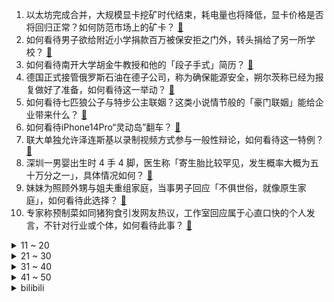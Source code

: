 1. 以太坊完成合并，大规模显卡挖矿时代结束，耗电量也将降低，显卡价格是否将回归正常？如何防范市场上的矿卡？ [:link:](https://www.zhihu.com/question/554045321)
2. 如何看待男子欲给附近小学捐款百万被保安拒之门外，转头捐给了另一所学校？ [:link:](https://www.zhihu.com/question/554057747)
3. 如何看待南开大学胡金牛教授和他的「段子手式」简历？ [:link:](https://www.zhihu.com/question/521167241)
4. 德国正式接管俄罗斯石油在德子公司，称为确保能源安全，朔尔茨称已经为报复做好了准备，如何看待这一举动？ [:link:](https://www.zhihu.com/question/553991400)
5. 如何看待七匹狼公子与特步公主联姻？这类小说情节般的「豪门联姻」能给企业带来什么？ [:link:](https://www.zhihu.com/question/553873351)
6. 如何看待iPhone14Pro“灵动岛”翻车？ [:link:](https://www.zhihu.com/question/553914779)
7. 联大单独允许泽连斯基以录制视频方式参与一般性辩论，如何看待这一特例？ [:link:](https://www.zhihu.com/question/554040075)
8. 深圳一男婴出生时 4 手 4 脚，医生称「寄生胎比较罕见，发生概率大概为五十万分之一」，具体情况如何？ [:link:](https://www.zhihu.com/question/554137731)
9. 妹妹为照顾外甥与姐夫重组家庭，当事男子回应「不俱世俗，就像原生家庭」，如何看待此选择？ [:link:](https://www.zhihu.com/question/553948304)
10. 专家称预制菜如同猪狗食引发网友热议，工作室回应属于心直口快的个人发言，不针对行业或个体，如何看待此事？ [:link:](https://www.zhihu.com/question/554145565)
<details>
<summary>11 ~ 20</summary>

11. 美媒称美国高级官员承认对俄制裁收效甚微，已然感到失望，西方对俄经济制裁还会持续多久？哪些信息值得关注？ [:link:](https://www.zhihu.com/question/554151350)
12. 乌龟是不是养不熟？ [:link:](https://www.zhihu.com/question/341870190)
13. 为什么做梦时大脑生成的梦境世界如此宏大且真实，而清醒时大脑内存却这么低？ [:link:](https://www.zhihu.com/question/547031865)
14. 为什么日本人会认为炸鸡炸猪排下饭？ [:link:](https://www.zhihu.com/question/529457573)
15. 又到「九一八」纪念日，中国人民的伟大抗战精神在今天看来有何现实意义？ [:link:](https://www.zhihu.com/question/554156715)
16. 大一生活费妈妈最开始说给一千，后来改成900，我说出我想要一千的想法，妈妈说我不懂事，我真的错了吗？ [:link:](https://www.zhihu.com/question/554151343)
17. 如何评价《黑话律师》大结局？ [:link:](https://www.zhihu.com/question/554184969)
18. 九一八事变爆发 91 周年，一寸山河一寸血，勿忘历史警钟长鸣，你有什么想说的？ [:link:](https://www.zhihu.com/question/553549359)
19. 如果好朋友不爱回消息问几遍都不回，转眼又发说说，是否该结束这段友谊？ [:link:](https://www.zhihu.com/question/549554143)
20. 有人可以解释王林「隔空取蛇」的原理吗？ [:link:](https://www.zhihu.com/question/21347779)
</details>
<details>
<summary>21 ~ 30</summary>

21. 荣耀 CEO 赵明称「任何产品在这个档位碰到 X 系列，只能当第二」，荣耀新品在同价位手机中表现如何？ [:link:](https://www.zhihu.com/question/553900053)
22. 苏州多区恢复执行原购房政策，外地户籍仍需缴够社保，青岛住建局删除二手房不限购等内容，哪些信息值得关注？ [:link:](https://www.zhihu.com/question/553880947)
23. 杨超越直播中鼓励其粉丝放下手机，为什么有人会骂她？ [:link:](https://www.zhihu.com/question/553914623)
24. 我想知道努力读书是为了什么，为什么感觉要坚持不下去了? [:link:](https://www.zhihu.com/question/554002580)
25. 为什么香港艺人不显老？ [:link:](https://www.zhihu.com/question/295211719)
26. 为什么《原神》动画化交给日本飞碟社而不是国漫，国漫撑不起国产之光吗？ [:link:](https://www.zhihu.com/question/554016545)
27. 如何评价《苍兰诀》直播见面会「花好月圆夜」？ [:link:](https://www.zhihu.com/question/554137391)
28. 如何评价 2022 年法考难度? [:link:](https://www.zhihu.com/question/554154434)
29. 如何评价电影《壮志凌云 2》？ [:link:](https://www.zhihu.com/question/480904319)
30. 在班级里总是被同学嘲笑皮肤黑，老师也不喜欢我，感觉自己总是被讨厌，怎么办？ [:link:](https://www.zhihu.com/question/553995731)
</details>
<details>
<summary>31 ~ 40</summary>

31. 「恐怖」和「诡异」的区别是什么？它们哪个更能影响人们？ [:link:](https://www.zhihu.com/question/548900968)
32. 《庄子》中，你最喜欢的寓言是哪一个？ [:link:](https://www.zhihu.com/question/24454917)
33. 我想知道人在什么时候可以做自己? [:link:](https://www.zhihu.com/question/553374649)
34. 你在火车的卧铺上遇到过什么奇葩的事情？ [:link:](https://www.zhihu.com/question/304916747)
35. 如何评价《这！就是街舞》第五季第六期 ？ [:link:](https://www.zhihu.com/question/554165760)
36. 如何评价 7 月新番动画《莉可丽丝（Lycoris Recoil）》第十二集？ [:link:](https://www.zhihu.com/question/549013301)
37. 如果 《原神》出情侣角色，大家能接受吗？出了又会咋样？ [:link:](https://www.zhihu.com/question/533847979)
38. 为什么意大利导演贝纳尔多·贝托鲁奇能够拍出《末代皇帝》这么有东方感的电影？ [:link:](https://www.zhihu.com/question/542065332)
39. 9 年迎回 913 位志愿军烈士，坚持找寻英雄与缅怀先烈，体现了怎样的家国情怀？ [:link:](https://www.zhihu.com/question/553901475)
40. 有哪些关于水果的骗局？ [:link:](https://www.zhihu.com/question/316410954)
</details>
<details>
<summary>41 ~ 50</summary>

41. 普京表示将尽快结束俄乌冲突，如何解读普京这一言论？释放了哪些信号？ [:link:](https://www.zhihu.com/question/554060716)
42. 恒驰 5 在天津工厂正式量产，如何看待恒大的造车实力？这或对恒大带来哪些影响？ [:link:](https://www.zhihu.com/question/553891486)
43. 年轻人宁买万元手机不愿花 4 元充电，背后的消费心理是什么？ [:link:](https://www.zhihu.com/question/553849188)
44. 《天龙八部》开场时慕容复功夫很厉害，和乔峰差不多，为什么后面越来越不行了？ [:link:](https://www.zhihu.com/question/498479307)
45. 有哪些「学院派/农科院」研发的食品值得推荐？ [:link:](https://www.zhihu.com/question/552722708)
46. 有哪位设计师的设计让你觉得很牛逼？ [:link:](https://www.zhihu.com/question/297412291)
47. 如何看待 Faith_bian 发布 TI10 个人总结与感想，并表示 TI11 以后会退役? [:link:](https://www.zhihu.com/question/554063198)
48. 女孩子在结婚后是先生孩子，还是先拼事业？ [:link:](https://www.zhihu.com/question/553795750)
49. 如何看待《原神》 与ufotable长期合作？ [:link:](https://www.zhihu.com/question/553996012)
50. 如何评价《一人之下》番外《锈铁》第9（12）话? [:link:](https://www.zhihu.com/question/554005446)
</details><details>
<summary>bilibili</summary>

1. 如果17年的我看到现在的我会很开心吧！ [:link:](//www.bilibili.com/video/BV1yG4y1q7Ar)
2. 《原神》长期项目启动·概念PV [:link:](//www.bilibili.com/video/BV1NT411u7n9)
3. 官宣！！！我们在一起了！ [:link:](//www.bilibili.com/video/BV11P411H7ed)
4. 唉、我压力太大了、这个视频在相册躺两周了，没好意思发、结果你们都说想看我嘎羊、 [:link:](//www.bilibili.com/video/BV16e411T77p)
5. 《您的外卖员正在为您炒菜》 [:link:](//www.bilibili.com/video/BV1ad4y1u7QH)
6. 笑喷！当我把一群很菜的UP聚在一起玩狼人杀。。 [:link:](//www.bilibili.com/video/BV1mG4y1z761)
7. 复原古代西瓜霜的制作技艺 [:link:](//www.bilibili.com/video/BV1Rt4y1L7fn)
8. 可 爱 小 番 茄 [:link:](//www.bilibili.com/video/BV1aG4y1q7AZ)
9. 芬兰一家人汉服惊艳出场震惊四座！被中式糕点美到语无伦次！炸馓子一抢而空！咸甜月饼大战！ [:link:](//www.bilibili.com/video/BV16P4y1d7u8)
10. 习近平会见俄罗斯总统普京 [:link:](//www.bilibili.com/video/BV1o14y1a76i)
<details>
<summary>11 ~ 20</summary>

11. 3500万粉up主们的拍卖会，你们觉得血赚还是血亏？？？ [:link:](//www.bilibili.com/video/BV1ne411M7yo)
12. 【水果猎人】网络热门水果鉴定18 [:link:](//www.bilibili.com/video/BV1dT411M7JM)
13. BLACKPINK - ‘Shut Down’ M/V [:link:](//www.bilibili.com/video/BV1xe4y1y7DF)
14. “不 走 寻 常 路” [:link:](//www.bilibili.com/video/BV1hd4y167Ha)
15. 村民响应漠叔号召，纷纷拿出食物配合宣传 [:link:](//www.bilibili.com/video/BV1vd4y167bj)
16. 差点就奥斯卡！全片只有一个视角为什么火了 [:link:](//www.bilibili.com/video/BV1Se411T7oS)
17. 看完私信人麻了 [:link:](//www.bilibili.com/video/BV14G41137y9)
18. 酸菜鱼里加牛奶，黑暗料理还是？一个敢教一个敢学系列之《喝汤酸菜鱼》 [:link:](//www.bilibili.com/video/BV1MD4y1B7gh)
19. 关于我撸猫把猫撸进小河里这件事 [:link:](//www.bilibili.com/video/BV1kd4y1u7az)
20. 欢迎回港(=^･ω･^)ﾉ指挥官！ [:link:](//www.bilibili.com/video/BV1Vd4y167ra)
</details>
<details>
<summary>21 ~ 30</summary>

21. 大多数男孩的前半生 [:link:](//www.bilibili.com/video/BV1y14y1a7H2)
22. 问一下这个大西洋的轮廓是真的吗？ [:link:](//www.bilibili.com/video/BV1He4y1a7SY)
23. 自由女神的火炬为啥上不去？【硬核狠人38】 [:link:](//www.bilibili.com/video/BV1ge4y1y75A)
24. 这款通关率只有0.1%的游戏，到底是怎么欺骗玩家的？ [:link:](//www.bilibili.com/video/BV14G4y1q71n)
25. 坤  坤  挑  战  元  甲 [:link:](//www.bilibili.com/video/BV1qT411M7RK)
26. 爱无国界我们一起加油 [:link:](//www.bilibili.com/video/BV1Ge4y1871r)
27. 《绝区零》TGS2022首次参展特别视频 「只是录像店平凡的一天」 [:link:](//www.bilibili.com/video/BV1EY4y1N7Ta)
28. 你们要的100万粉丝女装来了 [:link:](//www.bilibili.com/video/BV11e411T7hm)
29. 学生吵吵了一年让我跳舞，新学年放学前满足一下他们的愿望吧 Pink Venom [:link:](//www.bilibili.com/video/BV1Me411g7NA)
30. 【前方高能】感受一下中国战刀带来的压迫感！ [:link:](//www.bilibili.com/video/BV1oG4y1z7tL)
</details>
<details>
<summary>31 ~ 40</summary>

31. 挨 饿 天 团 [:link:](//www.bilibili.com/video/BV1cD4y1B742)
32. 《阴阳师》须佐之男CG丨千年之守（CV：内山昂辉） [:link:](//www.bilibili.com/video/BV1tt4y1j7ji)
33. iPhone14系列性能分析：散热改进，但A16提升有限 [:link:](//www.bilibili.com/video/BV1tW4y1i7tN)
34. 联合整蛊宝剑嫂，结果居然... [:link:](//www.bilibili.com/video/BV1E8411t7Zg)
35. 大胆创新or摆烂升级？iPhone 14 Pro上手评测 [:link:](//www.bilibili.com/video/BV1p14y1v757)
36. 【NCT 127】《疾驰 (2 Baddies)》MV [:link:](//www.bilibili.com/video/BV1Be4y187GX)
37. 引起众怒的游戏！千万名玩家大骂受骗！ [:link:](//www.bilibili.com/video/BV1Cg411U7Do)
38. 【时代少年团】《时代夏令营》10：时代之夜 [:link:](//www.bilibili.com/video/BV1jt4y1j77o)
39. 你最近的手机是不是也这样？ [:link:](//www.bilibili.com/video/BV1y14y1a77H)
40. 带大家看一下lpl职业电竞选手的基地！ [:link:](//www.bilibili.com/video/BV1tg411U7Mb)
</details>
<details>
<summary>41 ~ 50</summary>

41. 居安思危，警钟长鸣 [:link:](//www.bilibili.com/video/BV1DB4y1n7Gt)
42. 烫卷发成功后真的会上瘾～ [:link:](//www.bilibili.com/video/BV18G41137K4)
43. 《原神》长期项目启动·概念PV [:link:](//www.bilibili.com/video/BV15B4y1n7dg)
44. 整蛊！偷偷让女友爸爸藏进厕所…女友以为里面是我直接对线了？ [:link:](//www.bilibili.com/video/BV1BG4y1q7wL)
45. 举报了！什么样的水敢卖2000块一瓶啊？！ [:link:](//www.bilibili.com/video/BV15e411g7Sh)
46. 网友将水杯倒置，竟发现气泡在斜向上升，揭秘气泡移动原理和减肥水翼机的奇葩应用 [:link:](//www.bilibili.com/video/BV1UP411G7ZJ)
47. 这个人往大海里倒的发光液体到底是什么？原来是单细胞生物甲藻 [:link:](//www.bilibili.com/video/BV1sB4y1n7dh)
48. 这让我不禁想到当年读书时，惨遭学霸羞辱的日子 [:link:](//www.bilibili.com/video/BV1DW4y1i77V)
49. 猫德动物医院与“捡猫专业户”的和解声明 [:link:](//www.bilibili.com/video/BV1zG4y1q7Py)
50. 优菈【祭礼之舞】真人版 ！ [:link:](//www.bilibili.com/video/BV1Cg411U7ex)
</details>
<details>
<summary>51 ~ 60</summary>

51. 富士山真的憋不住了 [:link:](//www.bilibili.com/video/BV1qd4y167pW)
52. 【阿斗】回报率300%，龙妈铁王座私募基金了解一下？美剧史诗巨作《权力的游戏》第8期 [:link:](//www.bilibili.com/video/BV1pP411H7yn)
53. 李甫西大夫但是真人版（战甫西大夫） [:link:](//www.bilibili.com/video/BV1SY4y1K7Sa)
54. 国内家里普通的一顿饭，闲话家常。 [:link:](//www.bilibili.com/video/BV1ge4y187bo)
55. 能不能在法庭上整活 [:link:](//www.bilibili.com/video/BV1SD4y1q7zD)
56. 3种食材4味调料，这一口国宴东坡肉40年的功夫！ [:link:](//www.bilibili.com/video/BV1J14y1v7Py)
57. 东北烤肉里怎么会有这东西？但肉是真的香！【怎么这么值ep50-杨记齐齐哈尔烤肉】 [:link:](//www.bilibili.com/video/BV17d4y167pe)
58. 南涧油粉～6快一碗！还被送了根大胡萝卜 好爱云南的嬢嬢啊～ [:link:](//www.bilibili.com/video/BV17t4y1j7gq)
59. 当你国外留学选修课选了中文 [:link:](//www.bilibili.com/video/BV1aa411g7g9)
60. 天安门广场升旗台下，为啥要安一台空调？没想到还有这样的作用！ [:link:](//www.bilibili.com/video/BV1E14y1v724)
</details>
<details>
<summary>61 ~ 70</summary>

61. 我爸甚至连句话，都没说出来 [:link:](//www.bilibili.com/video/BV15g411U7ZN)
62. 杀 毒 软 件 现 状 [:link:](//www.bilibili.com/video/BV1XP4y1d7vm)
63. 【原神】⚡⚡3.1  周 年 庆 版 本 玩 家 现 状⚡⚡ [:link:](//www.bilibili.com/video/BV1Le4y1y7Hm)
64. 美国百年第一牛排店！¥1800一块的牛排，什么体验？ [:link:](//www.bilibili.com/video/BV16d4y1u7xe)
65. 这就是中国神仙们的威慑力吗！！ [:link:](//www.bilibili.com/video/BV1Fd4y167uj)
66. 西八区的文艺气息扑面而来让我喘不过气 [:link:](//www.bilibili.com/video/BV12P4y1d744)
67. 海克斯黑科技干翻老厨师，俩绝命毒师掀翻餐饮界，全是科技和狠活 [:link:](//www.bilibili.com/video/BV12B4y1n7JF)
68. 遵守承诺，军训版（原皮）新宝岛他终于来了！ [:link:](//www.bilibili.com/video/BV1VP411H7Bu)
69. “一位老教师的自我修养” [:link:](//www.bilibili.com/video/BV1Fe411g7sQ)
70. 【笛子】Geisha 当我开始认真的时候 你就已经可以投降了 [:link:](//www.bilibili.com/video/BV1aY4y1K7Yw)
</details>
<details>
<summary>71 ~ 80</summary>

71. 在家是块宝，回校是棵草 [:link:](//www.bilibili.com/video/BV1K14y1v77Y)
72. 扒一扒生活中的“海克斯”你以为的那只是你以为，既然这样流量大，那我就放飞自我了 [:link:](//www.bilibili.com/video/BV1RW4y1i7SB)
73. 听上去就像是死了 [:link:](//www.bilibili.com/video/BV1DG4y1z78h)
74. 【2022原神生日会】预告来袭！ [:link:](//www.bilibili.com/video/BV1GV4y1M7Av)
75. 铁血无情淳常在 [:link:](//www.bilibili.com/video/BV1td4y1672d)
76. 景轩火锅 厨子探店¥1？89 [:link:](//www.bilibili.com/video/BV1BB4y1n7tc)
77. 穿粉色蓬蓬裙的男人 [:link:](//www.bilibili.com/video/BV1JV4y1p7GT)
78. 前方高《痒》：“悄悄问圣僧，女儿美不美？” [:link:](//www.bilibili.com/video/BV1p24y1Z7MZ)
79. 青岛的东北特色美食，好吃到我想在北京开家分店！ [:link:](//www.bilibili.com/video/BV1VY4y1T7md)
80. 今天不上课！跳不落地舞！ ❤️ 【咬人猫】 [:link:](//www.bilibili.com/video/BV1Kt4y1j7bk)
</details>
<details>
<summary>81 ~ 90</summary>

81. 派蒙：车速太快了啊啊啊啊啊！！【原神动画】 [:link:](//www.bilibili.com/video/BV1tt4y1L7Hu)
82. 赛事速递史上最强阵容！S12全球TOP10四个人四个答案？ [:link:](//www.bilibili.com/video/BV1JY4y1T79N)
83. 就是这个撩头发！骗我进来追完了一整部剧！【阅片无数Ⅱ 60】 [:link:](//www.bilibili.com/video/BV1xt4y1j7gs)
84. 无穷小亮：我想做让人感觉不出来的科普 [:link:](//www.bilibili.com/video/BV1ht4y1j7ub)
85. 今晚不走是小狗 [:link:](//www.bilibili.com/video/BV1nt4y1j7m9)
86. 30秒体验原神 [:link:](//www.bilibili.com/video/BV1Z14y1a7fJ)
87. 兄弟们！生人口了！ [:link:](//www.bilibili.com/video/BV1AP411p7iQ)
88. 漫画滞销 救救老板 [:link:](//www.bilibili.com/video/BV18P4y1d7jy)
89. 为什么这部戏的沈腾不好笑了？犯罪喜剧《一念天堂》 [:link:](//www.bilibili.com/video/BV1ye411T7PA)
90. 洛基万万没想到他哥雷神把他纹身上了！ [:link:](//www.bilibili.com/video/BV18B4y1n784)
</details>
<details>
<summary>91 ~ 100</summary>

91. 当你用蝗虫秘钥去坐地铁，太帅了! [:link:](//www.bilibili.com/video/BV1PW4y1q7YF)
92. 到底经历了什么才能写出这么悲壮的歌！音乐一响，仿佛天都要塌了 [:link:](//www.bilibili.com/video/BV19d4y1z7rK)
93. 卧槽……原来当年她就自爆过只是我们不信！ [:link:](//www.bilibili.com/video/BV1SG41137M3)
94. 一般能做销冠的人，都是有点脾气在身上的。。。来看看销冠如何应对低素质客人！ [:link:](//www.bilibili.com/video/BV1oY4y1K7vF)
95. 把怪物牛排放进180℃的油锅！竟然是这种味道~ [:link:](//www.bilibili.com/video/BV1Be4y187o6)
96. BLACKPINK最新回归曲Shut Down MV公开 [:link:](//www.bilibili.com/video/BV1mP4y1d7hL)
97. 本来开学就烦... [:link:](//www.bilibili.com/video/BV1Na411g7ZD)
98. 羊了个羊是什么【梗指南】 [:link:](//www.bilibili.com/video/BV17G4y1q7NU)
99. 香酥油滋滋的烤肥肠，撒上孜然辣椒面，嘎嘎好吃。 [:link:](//www.bilibili.com/video/BV1bY4y1K7dF)
100. 因为爱女儿，妈妈成了社牛 [:link:](//www.bilibili.com/video/BV1N14y1v7Mj)
</details></details>